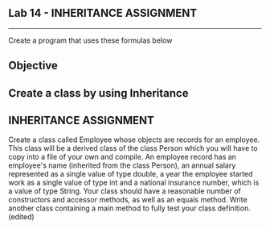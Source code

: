 ## Lab 14 - INHERITANCE ASSIGNMENT
___

Create a program that uses these formulas below

## Objective

Create a class by using Inheritance
-------------------------------------------------------------------------------------

INHERITANCE ASSIGNMENT
-----------------------------------
Create a class called Employee whose objects are records for an employee. This class will be a derived class of the class Person which you will have to copy into a file of your own and compile. An employee record has an employee's name (inherited from the class Person), an annual salary represented as a single value of type double, a year the employee started work as a single value of type int and a national insurance number, which is a value of type String.
Your class should have a reasonable number of constructors and accessor methods, as well as an equals method. Write another class containing a main method to fully test your class definition. (edited) 